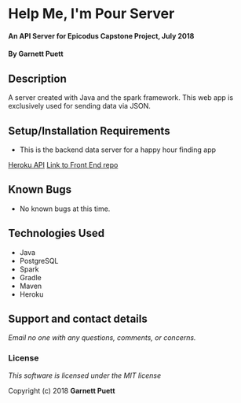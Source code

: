 # Help Me, I'm Pour Server

#### An API Server for Epicodus Capstone Project, July 2018

#### By Garnett Puett

## Description

A server created with Java and the spark framework. This web app is exclusively used for sending data via JSON.

## Setup/Installation Requirements

* This is the backend data server for a happy hour finding app

<a href="https://im-pour.herokuapp.com/bars/">Heroku API</a>
<a href='https://github.com/gpuett/help-me-im-pour'>Link to Front End repo</a>

## Known Bugs
* No known bugs at this time.

## Technologies Used
* Java
* PostgreSQL
* Spark
* Gradle
* Maven
* Heroku

## Support and contact details

_Email no one with any questions, comments, or concerns._

### License

*This software is licensed under the MIT license*

Copyright (c) 2018 **Garnett Puett**
